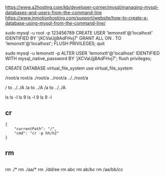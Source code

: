 https://www.a2hosting.com/kb/developer-corner/mysql/managing-mysql-databases-and-users-from-the-command-line
https://www.inmotionhosting.com/support/website/how-to-create-a-database-using-mysql-from-the-command-line/

sudo mysql -u root -p
123456789
CREATE USER 'lemonxtt'@'localhost' IDENTIFIED BY 'jXCVaUjj8AdFHvj7'
GRANT ALL ON *.* TO 'lemonxtt'@'localhost';
FLUSH PRIVILEGES;
quit

sudo mysql -u lemonxtt -p
ALTER USER 'lemonxtt'@'localhost' IDENTIFIED WITH mysql_native_password BY 'jXCVaUjj8AdFHvj7';
flush privileges;

CREATE DATABASE virtual_file_system
use virtual_file_system

/root/a
root/a
./root/a
../root/a
../../root/a

/ to ../../A
/a to ../A
/a to ../../A

ls
ls -l
ls 9
ls -l 9
ls 9 -l


## cr
```
{
    "currentPath": "/",
    "cmd": "cr -p hh/h2"
}
```

## rm
```
```

rm ./*
rm ./aa/*
rm ./dd/ee
rm abc
rm ab/bc
rm /aa/bb/cc